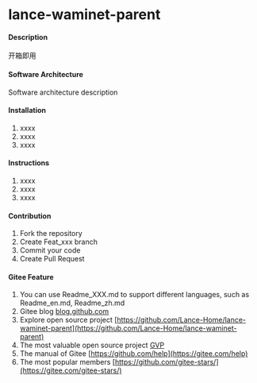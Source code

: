 # lance-waminet-parent

#### Description
开箱即用

#### Software Architecture
Software architecture description

#### Installation

1.  xxxx
2.  xxxx
3.  xxxx

#### Instructions

1.  xxxx
2.  xxxx
3.  xxxx

#### Contribution

1.  Fork the repository
2.  Create Feat_xxx branch
3.  Commit your code
4.  Create Pull Request


#### Gitee Feature

1.  You can use Readme\_XXX.md to support different languages, such as Readme\_en.md, Readme\_zh.md
2.  Gitee blog [blog.github.com](https://blog.gitee.com)
3.  Explore open source project [https://github.com/Lance-Home/lance-waminet-parent](https://github.com/Lance-Home/lance-waminet-parent)
4.  The most valuable open source project [GVP](https://gitee.com/gvp)
5.  The manual of Gitee [https://github.com/help](https://gitee.com/help)
6.  The most popular members  [https://github.com/gitee-stars/](https://gitee.com/gitee-stars/)
